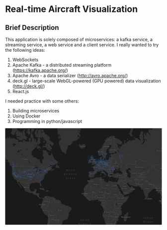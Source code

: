 # Real-time Aircraft Visualization
## Brief Description
This application is solely composed of microservices: a kafka service, a streaming service, a web service and a client service.
I really wanted to try the following ideas:
1. WebSockets
2. Apache Kafka - a distributed streaming platform (https://kafka.apache.org/)
3. Apache Avro - a data serializer (http://avro.apache.org/)
4. deck.gl - large-scale WebGL-powered (GPU powered) data visualization (http://deck.gl/)
5. React.js

I needed practice with some others:
1. Building microservices
2. Using Docker
3. Programming in python/javascript


![Alt text](screenshot.png)
